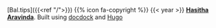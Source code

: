 [Bal.tips]({{<ref "/">}}) {{% icon fa-copyright %}} {{< year >}} [**Hasitha Aravinda**](https://twitter.com/hasithaaravinda). Built using [docdock](https://github.com/vjeantet/hugo-theme-docdock) and [Hugo](https://gohugo.io/)
